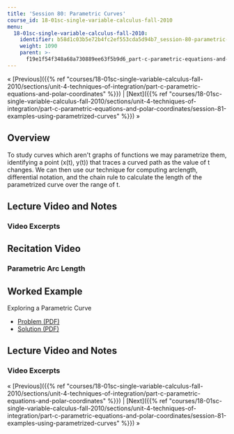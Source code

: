 ```yaml
---
title: 'Session 80: Parametric Curves'
course_id: 18-01sc-single-variable-calculus-fall-2010
menu:
  18-01sc-single-variable-calculus-fall-2010:
    identifier: b58d1c03b5e72b4fc2ef553cda5d94b7_session-80-parametric-curves
    weight: 1090
    parent: >-
      f19e1f54f348a68a730889ee63f5b9d6_part-c-parametric-equations-and-polar-coordinates
---
```

« [Previous]({{% ref "courses/18-01sc-single-variable-calculus-fall-2010/sections/unit-4-techniques-of-integration/part-c-parametric-equations-and-polar-coordinates" %}}) | [Next]({{% ref "courses/18-01sc-single-variable-calculus-fall-2010/sections/unit-4-techniques-of-integration/part-c-parametric-equations-and-polar-coordinates/session-81-examples-using-parametrized-curves" %}}) »

Overview
--------

To study curves which aren't graphs of functions we may parametrize them, identifying a point (x(t), y(t)) that traces a curved path as the value of t changes. We can then use our technique for computing arclength, differential notation, and the chain rule to calculate the length of the parametrized curve over the range of t.

Lecture Video and Notes
-----------------------

### Video Excerpts

Recitation Video
----------------

### Parametric Arc Length

Worked Example
--------------

Exploring a Parametric Curve

*   [Problem (PDF)](https://open-learning-course-data.s3.amazonaws.com/18-01sc-single-variable-calculus-fall-2010/e66c80992e44903c541a243893c59cb8_MIT18_01SCF10_ex80prb.pdf "Open in a new window.")
*   [Solution (PDF)](https://open-learning-course-data.s3.amazonaws.com/18-01sc-single-variable-calculus-fall-2010/15f8e38786ae3b738375debb112ee660_MIT18_01SCF10_ex80sol.pdf "Open in a new window.")

Lecture Video and Notes
-----------------------

### Video Excerpts

« [Previous]({{% ref "courses/18-01sc-single-variable-calculus-fall-2010/sections/unit-4-techniques-of-integration/part-c-parametric-equations-and-polar-coordinates" %}}) | [Next]({{% ref "courses/18-01sc-single-variable-calculus-fall-2010/sections/unit-4-techniques-of-integration/part-c-parametric-equations-and-polar-coordinates/session-81-examples-using-parametrized-curves" %}}) »